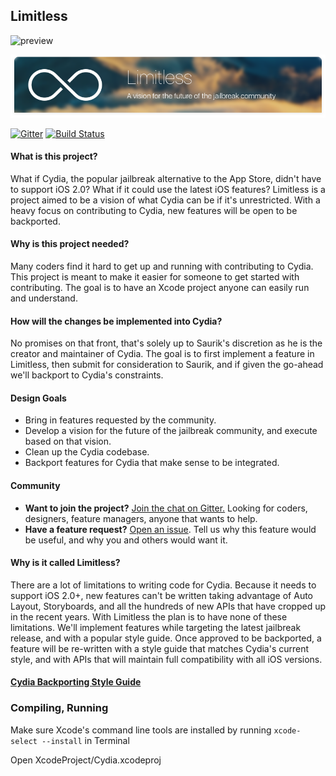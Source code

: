 ## Limitless
![preview](https://raw.githubusercontent.com/JohnCoatesOSS/Limitless/develop/preview.png)

![header](https://raw.githubusercontent.com/JohnCoatesOSS/Limitless/develop/Documentation/images/readmeHeader.png)

[![Gitter](https://badges.gitter.im/JohnCoatesOSS/Limitless.svg)](https://gitter.im/JohnCoatesOSS/Limitless?utm_source=badge&utm_medium=badge&utm_campaign=pr-badge) [![Build Status](https://travis-ci.org/JohnCoatesOSS/Limitless.svg?branch=develop)](https://travis-ci.org/JohnCoatesOSS/Limitless)

#### What is this project?
What if Cydia, the popular jailbreak alternative to the App Store, didn't have to support iOS 2.0? What if it could use the latest iOS features? Limitless is a project aimed to be a vision of what Cydia can be if it's unrestricted. With a heavy focus on contributing to Cydia, new features will be open to be backported.

#### Why is this project needed?
Many coders find it hard to get up and running with contributing to Cydia. This project is meant to make it easier for someone to get started with contributing. The goal is to have an Xcode project anyone can easily run and understand.

#### How will the changes be implemented into Cydia?
No promises on that front, that's solely up to Saurik's discretion as he is the creator and maintainer of Cydia. The goal is to first implement a feature in Limitless, then submit for consideration to Saurik, and if given the go-ahead we'll backport to Cydia's constraints.

#### Design Goals

- Bring in features requested by the community.
- Develop a vision for the future of the jailbreak community, and execute based on that vision.
- Clean up the Cydia codebase.
- Backport features for Cydia that make sense to be integrated.

#### Community
- **Want to join the project?** [Join the chat on Gitter.](https://gitter.im/JohnCoatesOSS/Limitless) Looking for coders, designers, feature managers, anyone that wants to help.
- **Have a feature request?** [Open an issue](https://github.com/JohnCoatesOSS/Limitless/issues/new). Tell us why this feature would be useful, and why you and others would want it.

#### Why is it called Limitless?
There are a lot of limitations to writing code for Cydia. Because it needs to support iOS 2.0+, new features can't be written taking advantage of Auto Layout, Storyboards, and all the hundreds of new APIs that have cropped up in the recent years. With Limitless the plan is to have none of these limitations. We'll implement features while targeting the latest jailbreak release, and with a popular style guide. Once approved to be backported, a feature will be re-written with a style guide that matches Cydia's current style, and with APIs that will maintain full compatibility with all iOS versions.

#### [Cydia Backporting Style Guide](./Documentation/BackportingStyleGuide.md)

### Compiling, Running
Make sure Xcode's command line tools are installed by running `xcode-select --install` in Terminal

Open XcodeProject/Cydia.xcodeproj
